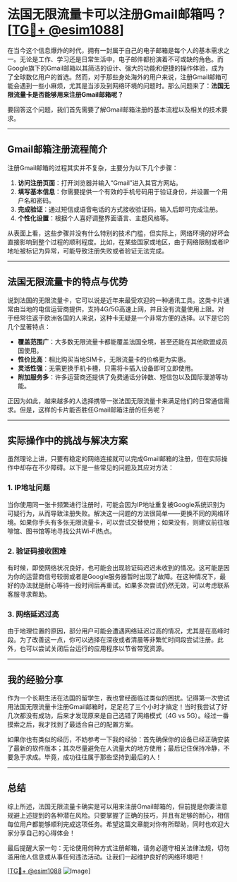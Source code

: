 # 法国无限流量卡可以注册Gmail邮箱吗？[[TG💪+ @esim1088](https://t.me/s/esim1088)]

在当今这个信息爆炸的时代，拥有一封属于自己的电子邮箱是每个人的基本需求之一。无论是工作、学习还是日常生活中，电子邮件都扮演着不可或缺的角色。而Google旗下的Gmail邮箱以其简洁的设计、强大的功能和便捷的操作体验，成为了全球数亿用户的首选。然而，对于那些身处海外的用户来说，注册Gmail邮箱可能会遇到一些小麻烦，尤其是当涉及到网络环境的问题时。那么问题来了：**法国无限流量卡是否能够用来注册Gmail邮箱呢？**

要回答这个问题，我们首先需要了解Gmail邮箱注册的基本流程以及相关的技术要求。

---

## Gmail邮箱注册流程简介

注册Gmail邮箱的过程其实并不复杂，主要分为以下几个步骤：

1. **访问注册页面**：打开浏览器并输入“Gmail”进入其官方网站。
2. **填写基本信息**：你需要提供一个有效的手机号码用于验证身份，并设置一个用户名和密码。
3. **完成验证**：通过短信或语音电话的方式接收验证码，输入后即可完成注册。
4. **个性化设置**：根据个人喜好调整界面语言、主题风格等。

从表面上看，这些步骤并没有什么特别的技术门槛，但实际上，网络环境的好坏会直接影响到整个过程的顺利程度。比如，在某些国家或地区，由于网络限制或者IP地址被标记为异常，可能导致注册失败或者验证无法完成。

---

## 法国无限流量卡的特点与优势

说到法国的无限流量卡，它可以说是近年来最受欢迎的一种通讯工具。这类卡片通常由当地的电信运营商提供，支持4G/5G高速上网，并且没有流量使用上限。对于经常往返于欧洲各国的人来说，这种卡无疑是一个非常方便的选择。以下是它的几个显著特点：

- **覆盖范围广**：大多数无限流量卡都能覆盖法国全境，甚至还能在其他欧盟成员国使用。
- **性价比高**：相比购买当地SIM卡，无限流量卡的价格更为实惠。
- **灵活性强**：无需更换手机卡槽，只需将卡插入设备即可立即使用。
- **附加服务多**：许多运营商还提供了免费通话分钟数、短信包以及国际漫游等功能。

正因为如此，越来越多的人选择携带一张法国无限流量卡来满足他们的日常通信需求。但是，这样的卡片能否胜任Gmail邮箱注册的任务呢？

---

## 实际操作中的挑战与解决方案

虽然理论上讲，只要有稳定的网络连接就可以完成Gmail邮箱的注册，但在实际操作中却存在不少障碍。以下是一些常见的问题及其应对方法：

### 1. IP地址问题

当你使用同一张卡频繁进行注册时，可能会因为IP地址重复被Google系统识别为可疑行为，从而导致注册失败。解决这一问题的方法很简单——更换不同的网络环境。如果你手头有多张无限流量卡，可以尝试交替使用；如果没有，则建议前往咖啡馆、图书馆等地寻找公共Wi-Fi热点。

### 2. 验证码接收困难

有时候，即使网络状况良好，也可能会出现验证码迟迟未收到的情况。这可能是因为你的运营商信号较弱或者是Google服务器暂时出现了故障。在这种情况下，最好的办法就是耐心等待一段时间后再重试。如果多次尝试仍然无效，可以考虑联系客服寻求帮助。

### 3. 网络延迟过高

由于地理位置的原因，部分用户可能会遭遇网络延迟过高的情况，尤其是在高峰时段。为了改善这一点，你可以选择在深夜或者清晨等非繁忙时间段尝试注册。此外，也可以尝试关闭后台运行的应用程序以节省带宽资源。

---

## 我的经验分享

作为一个长期生活在法国的留学生，我也曾经面临过类似的困扰。记得第一次尝试用法国无限流量卡注册Gmail邮箱时，足足花了三个小时才搞定！当时我尝试了好几次都没有成功，后来才发现原来是自己选错了网络模式（4G vs 5G）。经过一番摸索之后，我才找到了最适合自己的配置方案。

如果你也有类似的经历，不妨参考一下我的经验：首先确保你的设备已经正确安装了最新的软件版本；其次尽量避免在人流量大的地方使用；最后记住保持冷静，不要急于求成。毕竟，成功往往属于那些坚持到最后的人！

---

## 总结

综上所述，法国无限流量卡确实是可以用来注册Gmail邮箱的，但前提是你要注意规避上述提到的各种潜在风险。只要掌握了正确的技巧，并且有足够的耐心，相信每位用户都能够顺利完成这项任务。希望这篇文章能对你有所帮助，同时也欢迎大家分享自己的心得体会！

最后提醒大家一句：无论使用何种方式注册邮箱，请务必遵守相关法律法规，切勿滥用他人信息或从事任何违法活动。让我们一起维护良好的网络环境吧！

[[TG💪+ @esim1088](https://t.me/s/esim1088) ![Image](https://i.postimg.cc/4NQfJmqS/Snipaste-2025-05-13-00-14-12.png)]